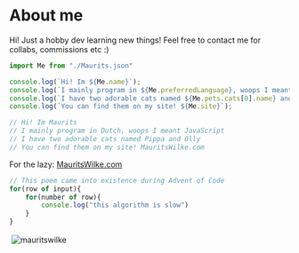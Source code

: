# About me

Hi! Just a hobby dev learning new things!
Feel free to contact me for collabs, commissions etc :)

```javascript
import Me from "./Maurits.json"

console.log(`Hi! Im ${Me.name}`);
console.log(`I mainly program in ${Me.preferredLanguage}, woops I meant ${Me.preferredProgrammingLanguage}`);
console.log(`I have two adorable cats named ${Me.pets.cats[0].name} and ${Me.pets.cats[1].name}`);
console.log(`You can find them on my site! ${Me.site}`);

// Hi! Im Maurits
// I mainly program in Dutch, woops I meant JavaScript
// I have two adorable cats named Pippa and Olly
// You can find them on my site! MauritsWilke.com
```

For the lazy: [MauritsWilke.com](http://www.mauritswilke.com)

```js
// This poem came into existence during Advent of Code
for(row of input){
    for(number of row){
        console.log("this algorithm is slow")
    }
}
```

<p>&nbsp;<img align="center" src="https://github-readme-stats.vercel.app/api?username=mauritswilke&show_icons=true&theme=onedark&hide_border=true&cache_seconds=0&locale=en" alt="mauritswilke" /></p>
